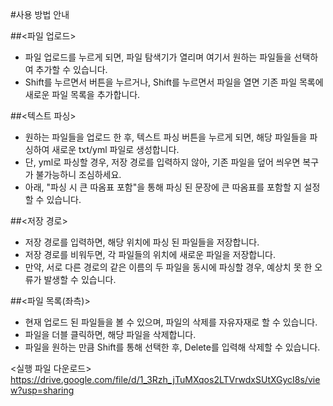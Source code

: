 #사용 방법 안내

##<파일 업로드>
- 파일 업로드를 누르게 되면, 파일 탐색기가 열리며 여기서 원하는 파일들을 선택하여 추가할 수 있습니다.
- Shift를 누르면서 버튼을 누르거나, Shift를 누르면서 파일을 열면 기존 파일 목록에 새로운 파일 목록을 추가합니다.

  
##<텍스트 파싱>
- 원하는 파일들을 업로드 한 후, 텍스트 파싱 버튼을 누르게 되면, 해당 파일들을 파싱하여 새로운 txt/yml 파일로 생성합니다.
- 단, yml로 파싱할 경우, 저장 경로를 입력하지 않아, 기존 파일을 덮어 씌우면 복구가 불가능하니 조심하세요.
- 아래, "파싱 시 큰 따옴표 포함"을 통해 파싱 된 문장에 큰 따옴표를 포함할 지 설정할 수 있습니다.

  
##<저장 경로>
- 저장 경로를 입력하면, 해당 위치에 파싱 된 파일들을 저장합니다.
- 저장 경로를 비워두면, 각 파일들의 위치에 새로운 파일을 저장합니다.
- 만약, 서로 다른 경로의 같은 이름의 두 파일을 동시에 파싱할 경우, 예상치 못 한 오류가 발생할 수 있습니다.

  
##<파일 목록(좌측)>
- 현재 업로드 된 파일들을 볼 수 있으며, 파일의 삭제를 자유자재로 할 수 있습니다.
- 파일을 더블 클릭하면, 해당 파일을 삭제합니다.
- 파일을 원하는 만큼 Shift를 통해 선택한 후, Delete를 입력해 삭제할 수 있습니다.



<실행 파일 다운로드>
https://drive.google.com/file/d/1_3Rzh_jTuMXqos2LTVrwdxSUtXGycI8s/view?usp=sharing
